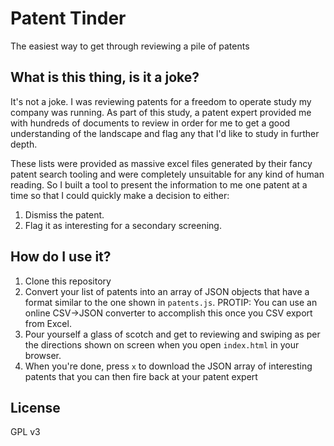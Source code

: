# Patent Tinder

The easiest way to get through reviewing a pile of patents

## What is this thing, is it a joke?

It's not a joke. I was reviewing patents for a freedom to operate study my company was running. As part of this study, a patent expert provided me with hundreds of documents to review in order for me to get a good understanding of the landscape and flag any that I'd like to study in further depth.

These lists were provided as massive excel files generated by their fancy patent search tooling and were completely unsuitable for any kind of human reading. So I built a tool to present the information to me one patent at a time so that I could quickly make a decision to either:

1. Dismiss the patent.
2. Flag it as interesting for a secondary screening.

## How do I use it?

1. Clone this repository
2. Convert your list of patents into an array of JSON objects that have a format similar to the one shown in `patents.js`. PROTIP: You can use an online CSV->JSON converter to accomplish this once you CSV export from Excel.
3. Pour yourself a glass of scotch and get to reviewing and swiping as per the directions shown on screen when you open `index.html` in your browser.
4. When you're done, press `x` to download the JSON array of interesting patents that you can then fire back at your patent expert

## License

GPL v3
